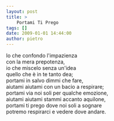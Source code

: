 ```yaml
---
layout: post
title: >
    Portami Ti Prego
tags: []
date: 2009-01-01 14:44:00
author: pietro
---
```

Io che confondo l'impazienza<br/>con la mera prepotenza,<br/>io che miscelo senza un'idea<br/>quello che è in te tanto dea;<br/>portami in salvo dimmi che fare,<br/>aiutami aiutami con un bacio a respirare;<br/>portami via noi soli per qualche emozione,<br/>aiutami aiutami stammi accanto aquilone,<br/>portami ti prego dove noi soli a sognare<br/>potremo respirarci e vedere dove andare.
